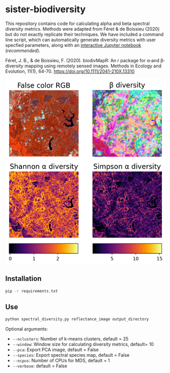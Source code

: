 # sister-biodiversity

This repository contains code for calculating alpha and beta spectral diversity metrics. Methods were
adapted from Féret & de Boissieu (2020) but do not exactly replicate their techniques. We have included a
command line script, which can automatically generate diversity metrics with user specfied parameters,
along with an [interactive Jupyter notebook](https://github.com/EnSpec/sister-biodiversity/blob/main/spectral_diversity.ipynb) (*recommended*).


Féret, J. B., & de Boissieu, F. (2020).
biodivMapR: An r package for α‐and β‐diversity mapping
using remotely sensed images.
Methods in Ecology and Evolution, 11(1), 64-70.
https://doi.org/10.1111/2041-210X.13310


![](./examples/prisma_diversity.png)


## Installation

```bash
pip -r requirements.txt
```

## Use

```bash
python spectral_diversity.py reflectance_image output_directory
```

Optional arguments:

- `--nclusters`: Number of k-means clusters, default = 25
- `--window`: Window size for calculating diversity metrics, default= 10
- `--pca`: Export PCA image, default = False
- `--species`: Export spectral species map, default = False
- `--ncpus`: Number of CPUs for MDS, default = 1
- `--verbose`: default = False
